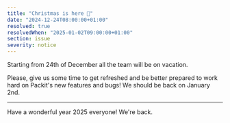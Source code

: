 ```yaml
---
title: "Christmas is here 🎄"
date: "2024-12-24T08:00:00+01:00"
resolved: true
resolvedWhen: "2025-01-02T09:00:00+01:00"
section: issue
severity: notice
---
```


Starting from 24th of December all the team will be on vacation.

Please, give us some time to get refreshed and be better prepared to work hard on Packit's new features and bugs! We should be back on January 2nd.

---

Have a wonderful year 2025 everyone! We're back.
